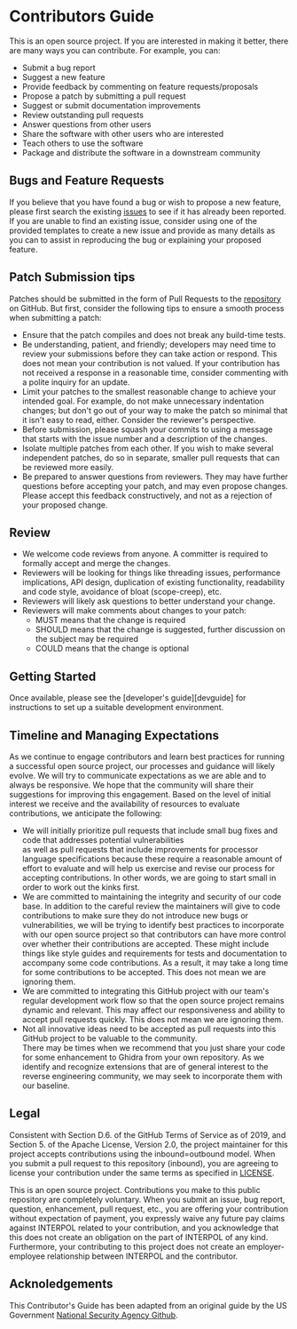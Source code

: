 # Contributors Guide

This is an open source project. If you are interested in making it better,
there are many ways you can contribute. For example, you can:

- Submit a bug report
- Suggest a new feature
- Provide feedback by commenting on feature requests/proposals
- Propose a patch by submitting a pull request
- Suggest or submit documentation improvements
- Review outstanding pull requests
- Answer questions from other users
- Share the software with other users who are interested
- Teach others to use the software
- Package and distribute the software in a downstream community

## Bugs and Feature Requests

If you believe that you have found a bug or wish to propose a new feature,
please first search the existing [issues] to see if it has already been
reported. If you are unable to find an existing issue, consider using one of
the provided templates to create a new issue and provide as many details as you
can to assist in reproducing the bug or explaining your proposed feature.

## Patch Submission tips

Patches should be submitted in the form of Pull Requests to the [repository] 
on GitHub. But first, consider the following tips to ensure a
smooth process when submitting a patch:

- Ensure that the patch compiles and does not break any build-time tests.
- Be understanding, patient, and friendly; developers may need time to review
  your submissions before they can take action or respond. This does not mean
  your contribution is not valued. If your contribution has not received a
  response in a reasonable time, consider commenting with a polite inquiry for
  an update.
- Limit your patches to the smallest reasonable change to achieve your intended
  goal. For example, do not make unnecessary indentation changes; but don't go
  out of your way to make the patch so minimal that it isn't easy to read,
  either. Consider the reviewer's perspective.
- Before submission, please squash your commits to using a message that starts
  with the issue number and a description of the changes.
- Isolate multiple patches from each other. If you wish to make several
  independent patches, do so in separate, smaller pull requests that can be
  reviewed more easily.
- Be prepared to answer questions from reviewers. They may have further
  questions before accepting your patch, and may even propose changes. Please
  accept this feedback constructively, and not as a rejection of your proposed
  change.

## Review

- We welcome code reviews from anyone. A committer is required to formally
  accept and merge the changes.
- Reviewers will be looking for things like threading issues, performance
  implications, API design, duplication of existing functionality, readability
  and code style, avoidance of bloat (scope-creep), etc.
- Reviewers will likely ask questions to better understand your change.
- Reviewers will make comments about changes to your patch:
    - MUST means that the change is required
    - SHOULD means that the change is suggested, further discussion on the
      subject may be required
    - COULD means that the change is optional

## Getting Started

Once available, please see the [developer's guide][devguide] for instructions to set up a suitable development environment.

## Timeline and Managing Expectations

As we continue to engage contributors and learn best practices for running a successful open source project, our processes 
and guidance will likely evolve. We will try to communicate expectations as we are able and to always be responsive. We 
hope that the community will share their suggestions for improving this engagement.  Based on the level of initial interest 
we receive and the availability of resources to evaluate contributions, we anticipate the following:

- We will initially prioritize pull requests that include small bug fixes and code that addresses potential vulnerabilities   
  as well as pull requests that include improvements for processor language specifications because these require a 
  reasonable amount of effort to evaluate and will help us exercise and revise our process for accepting contributions.  In 
  other words, we are going to start small in order to work out the kinks first.
- We are committed to maintaining the integrity and security of our code base.  In addition to the careful review the 
  maintainers will give to code contributions to make sure they do not introduce new bugs or vulnerabilities, we will be 
  trying to identify best practices to incorporate with our open source project so that contributors can have more control 
  over whether their contributions are accepted. These might include things like style guides and requirements for tests and 
  documentation to accompany some code contributions.  As a result, it may take a long time for some contributions to be 
  accepted.  This does not mean we are ignoring them.
- We are committed to integrating this GitHub project with our team's regular development work flow so that the open source 
  project remains dynamic and relevant.  This may  affect our responsiveness and ability to accept pull requests 
  quickly.  This does not mean we are ignoring them.
- Not all innovative ideas need to be accepted as pull requests into this GitHub project to be valuable to the community.        
  There may be times when we recommend that you just share your code for some enhancement to Ghidra from your own 
  repository. As we identify and recognize extensions that are of general interest to the reverse engineering community, we 
  may seek to incorporate them with our baseline.

## Legal

Consistent with Section D.6. of the GitHub Terms of Service as of 2019, and Section 5. of the Apache License, Version 2.0, the project maintainer for this project accepts contributions using the inbound=outbound model.
When you submit a pull request to this repository (inbound), you are agreeing to license your contribution under the same terms as specified in [LICENSE](LICENSE).

This is an open source project.
Contributions you make to this public repository are completely voluntary.
When you submit an issue, bug report, question, enhancement, pull request, etc., you are offering your contribution without expectation of payment, you expressly waive any future pay claims against INTERPOL related to your contribution, and you acknowledge that this does not create an obligation on the part of INTERPOL of any kind.
Furthermore, your contributing to this project does not create an employer-employee relationship between INTERPOL and the contributor.

## Acknoledgements
This Contributor's Guide has been adapted from an original guide by the US Government [National Security Agency Github][nsa_git].

[issues]: https://github.com/INTERPOL-Innovation-Centre/DN-CC-Taxonomy/issues
[repository]: https://github.com/INTERPOL-Innovation-Centre/DN-CC-Taxonomy/
[LICENSE]: LICENSE
[nsa_git]: https://github.com/NationalSecurityAgency/ghidra/blob/master/CONTRIBUTING.md

